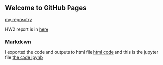 ## Welcome to GitHub Pages
[my reposotry](https://github.com/BU-IE-582/fall-23-BisherAllaham25)

HW2 report is in [here](https://github.com/BU-IE-582/fall-23-BisherAllaham25/blob/main/report.html)
### Markdown
I exported the code and outputs to html file
[html code](https://bu-ie-582.github.io/fall-23-BisherAllaham25/spambase.html)
and this is the jupyter file
[the code ipynb](https://github.com/BU-IE-582/fall-23-BisherAllaham25/blob/main/spambase.ipynb)

```

